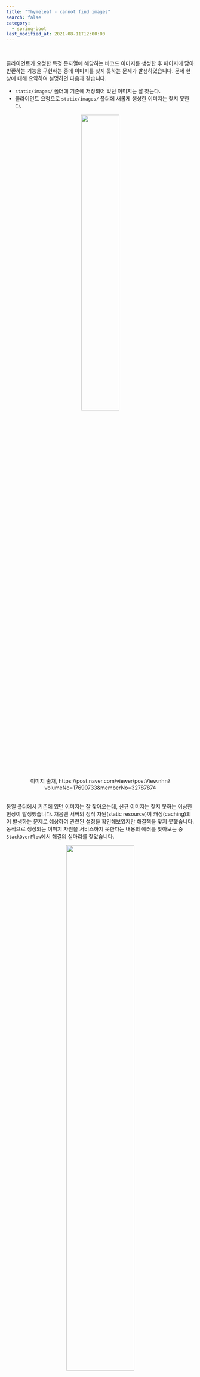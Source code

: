 ```yaml
---
title: "Thymeleaf - cannot find images"
search: false
category:
  - spring-boot
last_modified_at: 2021-08-11T12:00:00
---
```


<br>

클라이언트가 요청한 특정 문자열에 해당하는 바코드 이미지를 생성한 후 페이지에 담아 반환하는 기능을 구현하는 중에 이미지를 찾지 못하는 문제가 발생하였습니다. 
문제 현상에 대해 요약하여 설명하면 다음과 같습니다. 
- `static/images/` 폴더에 기존에 저장되어 있던 이미지는 잘 찾는다.
- 클라이언트 요청으로 `static/images/` 폴더에 새롭게 생성한 이미지는 찾지 못한다.

<p align="center"><img src="/images/cannot-find-static-resource-1.JPG" width="45%"></p>
<center>이미지 출처, https://post.naver.com/viewer/postView.nhn?volumeNo=17690733&memberNo=32787874</center><br>

동일 폴더에서 기존에 있던 이미지는 잘 찾아오는데, 신규 이미지는 찾지 못하는 이상한 현상이 발생했습니다. 
처음엔 서버의 정적 자원(static resource)이 캐싱(caching)되어 발생하는 문제로 예상하여 관련된 설정을 확인해보았지만 해결책을 찾지 못했습니다. 
동적으로 생성되는 이미지 자원을 서비스하지 못한다는 내용의 에러를 찾아보는 중 `StackOverFlow`에서 해결의 실마리를 찾았습니다. 

<p align="center"><img src="/images/cannot-find-static-resource-2.JPG" width="60%"></p>
<center>이미지 출처, https://stackoverflow.com/questions/45651119/spring-boot-images-uploading-and-serving</center><br>

요약하자면 다음과 같습니다.
- 보통 `static/images/` 폴더를 이미지 저장에 사용한다.
- `Thymeleaf`는 `static/images` 폴더에 렌더링(rendering)에 필요한 정적인 이미지들이 있다고 예상한다. 
- `static/images/` 폴더에 업로드한(동적인) 컨텐츠를 올리는 것은 좋지 않은 방식이다.

해당 힌트를 바탕으로 문제를 해결하였고, 관련된 코드를 정리하여 공유하겠습니다.

## 패키지 구조
```
./
|-- README.md
|-- action-in-blog.iml
|-- images
|-- mvnw
|-- mvnw.cmd
|-- pom.xml
`-- src
    `-- main
        |-- java
        |   `-- blog
        |       `-- in
        |           `-- action
        |               |-- ActionInBlogApplication.java
        |               |-- config
        |               |   `-- WebMvcConfiguration.java
        |               |-- controller
        |               |   `-- BlogController.java
        |               `-- dto
        |                   `-- Barcode.java
        `-- resources
            |-- application.yml
            |-- static
            |   `-- images
            |       `-- TEST.png
            `-- templates
                `-- image.html
```

## application.yml
- Thymeleaf 관련 설정입니다.

```yml
spring:
  mvc:
    static-path-pattern: /static/**
  thymeleaf:
    prefix: classpath:templates/
    check-template-location: true
    suffix: .html
    mode: HTML5
    cache: false
```

## image.html
- 기존 이미지(/static/images 경로) - resources 폴더 내 /static/images 경로에 존재하는 기존 이미지가 담긴 페이지를 반환합니다.
- 바코드 문자열(/static/images 경로) - resources 폴더 내 /static/images 경로에 신규 이미지 생성 후 페이지를 반환합니다.
- 바코드 문자열(별도 images 경로) - 서버 ROOT 폴더 내 /images 경로에 신규 이미지 생성 후 페이지를 반환합니다.

```html
<!DOCTYPE html>
<html xmlns:th="http://www.thymeleaf.org" lang="ko">
<head>
    <meta charset="UTF-8">
    <title>Barcode Image 생성</title>
    <style type="text/css">
        * {
            margin: 0;
            padding: 0;
        }

        #container {
            height: 100%;
            width: 100%;
            font-size: 0;
        }

        #left, #middle, #right {
            display: inline-block;
            *display: inline;
            zoom: 1;
            vertical-align: top;
            font-size: 12px;
        }

        #left {
            width: 33%;
        }

        #middle {
            width: 33%;
        }

        #right {
            width: 33%;
        }
    </style>
</head>
<body>
<div id="container">
    <div id="left">
        <form th:action="@{/static}" method="post">
            <table border=1>
                <tr>
                    <td>기존 이미지<br>(/static/images 경로)</td>
                </tr>
            </table>
            <br/>
            <button type="submit">enter</button>
        </form>
    </div>
    <div id="middle">
        <form th:action="@{/static/barcode}" th:object="${staticBarcode}" method="post">
            <table border=1>
                <tr>
                    <td>바코드 문자열<br>(/static/images 경로)</td>
                    <td>
                        <input type="text" th:field="*{value}" placeholder="바코드 생성 문자열">
                    </td>
                </tr>
            </table>
            <br/>
            <button type="submit">enter</button>
        </form>
    </div>
    <div id="right">
        <form th:action="@{/extra/barcode}" th:object="${dynamicBarcode}" method="post">
            <table border=1>
                <tr>
                    <td>바코드 문자열<br>(별도 images 경로)</td>
                    <td>
                        <input type="text" th:field="*{value}" placeholder="바코드 생성 문자열">
                    </td>
                </tr>
            </table>
            <br/>
            <button type="submit">입력</button>
        </form>
    </div>
</div>
<p th:if="${imagePath != null}">바코드 이미지</p>
<img th:src="${imagePath}"/>
</body>
</html>
```

## Barcode 클래스
- 페이지로부터 데이터를 전달받기 위한 Dto 클래스입니다.

```java
package blog.in.action.dto;

import lombok.Getter;
import lombok.NoArgsConstructor;
import lombok.Setter;

@Getter
@Setter
@NoArgsConstructor
public class Barcode {

    private String value;
}
```

## WebMvcConfiguration 클래스
- resource 자원 조회를 위한 URL 경로와 파일 위치를 지정합니다. 
- `/images/**` 경로 요청 시 자원(resource) 위치는 파일 시스템 `images/` 위치를 사용합니다.

```java
package blog.in.action.config;

import org.springframework.context.annotation.Configuration;
import org.springframework.web.servlet.config.annotation.ResourceHandlerRegistry;
import org.springframework.web.servlet.config.annotation.WebMvcConfigurer;

@Configuration
public class WebMvcConfiguration implements WebMvcConfigurer {

    @Override
    public void addResourceHandlers(final ResourceHandlerRegistry registry) {
        registry.addResourceHandler("/images/**").addResourceLocations("file:images/");
    }
}
```

## BarcodeUtil 클래스
- 바코드 이미지를 생성하는 클래스입니다.
- createBarcodeImage 메소드 - 이미지 생성 후 파일의 이름을 반환합니다.

```java
@Log4j2
class BarcodeUtil {

    private final static int dpi = 100;

    public static String createBarcodeImage(String filePath, String value) {
        String filName = UUID.randomUUID() + ".png";
        Code128Bean bean = new Code128Bean();
        bean.setModuleWidth(UnitConv.in2mm(3.0f / dpi));
        bean.doQuietZone(false);
        File folder = new File(filePath);
        if (!folder.exists()) {
            folder.mkdir();
        }
        String filePathAndName = filePath + "/" + filName;
        File outputFile = new File(filePathAndName);
        try (OutputStream out = new FileOutputStream(outputFile)) {
            BitmapCanvasProvider canvas = new BitmapCanvasProvider(out, "image/x-png", dpi, BufferedImage.TYPE_BYTE_BINARY, false, 0);
            bean.generateBarcode(canvas, value);
            canvas.finish();
        } catch (Exception e) {
            log.error(e.getMessage(), e);
        }
        return filName;
    }
}
```

## BlogController 클래스
- `/static` 경로 - resources 폴더 내 `/static/images` 경로에 있는 `TEST.png` 이미지를 페이지에 담아서 반환합니다.
- `/static/barcode` 경로 - resources 폴더 내 `/static/images` 경로에 신규 이미지를 생성 후 해당 이미지 경로를 페이지에 담아서 반환합니다.
- `/extra/barcode` 경로 - 서버 ROOT 폴더 내 `/images` 경로에 신규 이미지를 생성 후 해당 이미지 경로를 페이지에 담아서 반환합니다.

```java
package blog.in.action.controller;

import static blog.in.action.controller.BarcodeUtil.createBarcodeImage;
import blog.in.action.dto.Barcode;
import java.awt.image.BufferedImage;
import java.io.File;
import java.io.FileOutputStream;
import java.io.OutputStream;
import java.util.UUID;
import javax.servlet.http.HttpServletRequest;
import lombok.extern.log4j.Log4j2;
import org.krysalis.barcode4j.impl.code128.Code128Bean;
import org.krysalis.barcode4j.output.bitmap.BitmapCanvasProvider;
import org.krysalis.barcode4j.tools.UnitConv;
import org.springframework.stereotype.Controller;
import org.springframework.ui.Model;
import org.springframework.web.bind.annotation.GetMapping;
import org.springframework.web.bind.annotation.ModelAttribute;
import org.springframework.web.bind.annotation.PostMapping;

@Log4j2
@Controller
public class BlogController {

    private String getServerUrl(HttpServletRequest request) {
        return new StringBuffer("http://").append(request.getServerName()).append(":").append(request.getServerPort()).toString();
    }

    @GetMapping(value = {"", "/"})
    public String index(Model model) {
        model.addAttribute("imagePath", null);
        model.addAttribute("staticBarcode", new Barcode());
        model.addAttribute("dynamicBarcode", new Barcode());
        return "image";
    }

    @PostMapping(value = {"/static"})
    public String staticFolder(HttpServletRequest request, Model model) {
        String serverUrl = getServerUrl(request);
        String filePath = "/static/images";
        model.addAttribute("imagePath", serverUrl + filePath + "/TEST.png");
        model.addAttribute("staticBarcode", new Barcode());
        model.addAttribute("dynamicBarcode", new Barcode());
        return "image";
    }

    @PostMapping(value = {"/static/barcode"})
    public String barcodeInStaticFolder(HttpServletRequest request, Model model, @ModelAttribute Barcode barcode) {
        String serverUrl = getServerUrl(request);
        String filePath = "/static/images";
        String fileName = createBarcodeImage("./src/main/resources" + filePath, barcode.getValue());
        model.addAttribute("staticBarcode", new Barcode());
        model.addAttribute("dynamicBarcode", new Barcode());
        model.addAttribute("imagePath", serverUrl + filePath + "/" + fileName);
        return "image";
    }

    @PostMapping(value = "/extra/barcode")
    public String barcodeInExtraFolder(HttpServletRequest request, Model model, @ModelAttribute Barcode barcode) {
        String serverUrl = getServerUrl(request);
        String filePath = "/images";
        String fileName = createBarcodeImage("." + filePath, barcode.getValue());
        model.addAttribute("staticBarcode", new Barcode());
        model.addAttribute("dynamicBarcode", new Barcode());
        model.addAttribute("imagePath", serverUrl + filePath + "/" + fileName);
        return "image";
    }
}
```

## 테스트 결과
<p align="center"><img src="/images/cannot-find-static-resource-3.gif" width="100%"></p>

## CLOSING
정적 자원을 관리하는 경로 내 자원 변화에 대한 감지가 불가능하다는 레퍼런스(reference)는 확인하지 못하였습니다. 
추후에라도 정확한 원인이 확인된다면 해당 포스트에 추가하도록 하겠습니다.

#### TEST CODE REPOSITORY
- <https://github.com/Junhyunny/blog-in-action>

#### REFERENCE
- <https://stackoverflow.com/questions/45651119/spring-boot-images-uploading-and-serving>
- <https://docs.spring.io/spring-boot/docs/current/reference/html/features.html#features.developing-web-applications.spring-mvc.static-content>